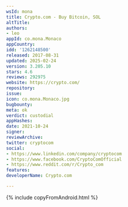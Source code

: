```yaml
---
wsId: mona
title: Crypto.com - Buy Bitcoin, SOL
altTitle: 
authors:
- leo
appId: co.mona.Monaco
appCountry: 
idd: '1262148500'
released: 2017-08-31
updated: 2025-02-24
version: 3.205.10
stars: 4.6
reviews: 292975
website: https://crypto.com/
repository: 
issue: 
icon: co.mona.Monaco.jpg
bugbounty: 
meta: ok
verdict: custodial
appHashes: 
date: 2021-10-24
signer: 
reviewArchive: 
twitter: cryptocom
social:
- https://www.linkedin.com/company/cryptocom
- https://www.facebook.com/CryptoComOfficial
- https://www.reddit.com/r/Crypto_com
features: 
developerName: Crypto.com

---
```


{% include copyFromAndroid.html %}
